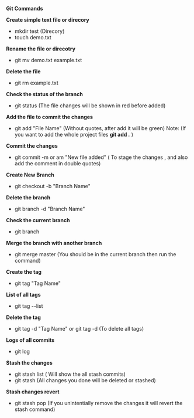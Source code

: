 **Git Commands**

**Create simple text file or direcory**

- mkdir test (Direcory)
- touch demo.txt

**Rename the file or direcotry**

- git mv demo.txt example.txt

**Delete the file**

- git rm example.txt

**Check the status of the branch**

- git status (The file changes will be shown in red before added)

**Add the file to commit the changes**

- git add "File Name" (Without quotes, after add it will be green)
  Note: (If you want to add the whole project files **git add .** )

**Commit the changes**

- git commit -m or am "New file added" ( To stage the changes , and also add the comment in double quotes)

**Create New Branch**

- git checkout -b "Branch Name"

**Delete the branch**

- git branch -d "Branch Name"

**Check the current branch**

- git branch

**Merge the branch with another branch**

- git merge master (You should be in the current branch then run the command)

**Create the tag**

- git tag "Tag Name"

**List of all tags**

- git tag --list

**Delete the tag**

- git tag -d "Tag Name" or git tag -d (To delete all tags)

**Logs of all commits**

- git log

**Stash the changes**

- git stash list ( Will show the all stash commits)
- git stash (All changes you done will be deleted or stashed)

**Stash changes revert**

- git stash pop (If you unintentially remove the changes it will revert the stash command)
